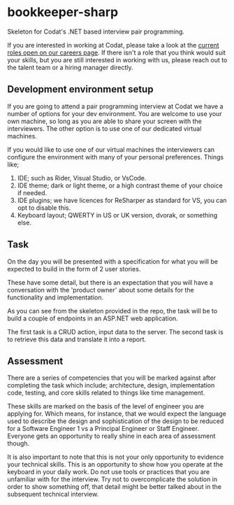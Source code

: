 # bookkeeper-sharp

Skeleton for Codat's .NET based interview pair programming.

If you are interested in working at Codat, please take a look at the [current roles open on our careers page](https://www.codat.io/careers/). If there isn't a role that you think would suit your skills, but you are still interested in working with us, please reach out to the talent team or a hiring manager directly.

## Development environment setup

If you are going to attend a pair programming interview at Codat we have a number of options for your dev environment. You are welcome to use your own machine, so long as you are able to share your screen with the interviewers. The other option is to use one of our dedicated virtual machines.

If you would like to use one of our virtual machines the interviewers can configure the environment with many of your personal preferences. Things like;

1. IDE; such as Rider, Visual Studio, or VsCode.
2. IDE theme; dark or light theme, or a high contrast theme of your choice if needed.
4. IDE plugins; we have licences for ReSharper as standard for VS, you can opt to disable this.
5. Keyboard layout; QWERTY in US or UK version, dvorak, or something else.

## Task

On the day you will be presented with a specification for what you will be expected to build in the form of 2 user stories.

These have some detail, but there is an expectation that you will have a conversation with the 'product owner' about some details for the functionality and implementation.

As you can see from the skeleton provided in the repo, the task will be to build a couple of endpoints in an ASP.NET web application. 

The first task is a CRUD action, input data to the server. The second task is to retrieve this data and translate it into a report.

## Assessment

There are a series of competencies that you will be marked against after completing the task which include; architecture, design, implementation code, testing, and core skills related to things like time management. 

These skills are marked on the basis of the level of engineer you are applying for. Which means, for instance, that we would expect the language used to describe the design and sophistication of the design to be reduced for a Software Engineer 1 vs a Principal Engineer or Staff Engineer. Everyone gets an opportunity to really shine in each area of assessment though.

It is also important to note that this is not your only opportunity to evidence your technical skills. This is an opportunity to show how you operate at the keyboard in your daily work. Do not use tools or practices that you are unfamiliar with for the interview. Try not to overcomplicate the solution in order to show something off, that detail might be better talked about in the subsequent technical interview.
